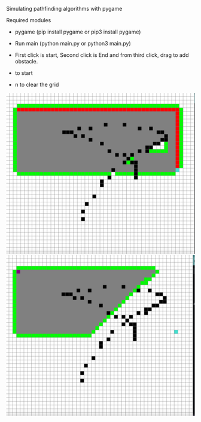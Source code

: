 Simulating pathfinding algorithms with pygame 


Required modules
- pygame (pip install pygame or pip3 install pygame)


- Run main (python main.py or python3 main.py)
- First click is start, Second click is End and from third click, drag to add obstacle.
- <space> to start 
- n to clear the grid


![Screenshot](screenshot1.png)
![Screenshot](screenshot2.png)
